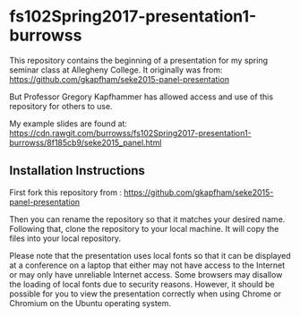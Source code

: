 # fs102Spring2017-presentation1-burrowss

This repository contains the beginning of a presentation for my spring seminar class at Allegheny College. It originally was from: https://github.com/gkapfham/seke2015-panel-presentation

But Professor Gregory Kapfhammer has allowed access and use of this repository for others to use.

My example slides are found at: https://cdn.rawgit.com/burrowss/fs102Spring2017-presentation1-burrowss/8f185cb9/seke2015_panel.html

## Installation Instructions

First fork this repository from : https://github.com/gkapfham/seke2015-panel-presentation

Then you can rename the repository so that it matches your desired name. Following that, clone the repository to your local machine.
It will copy the files into your local repository.

Please note that the presentation uses local fonts so that it can be displayed at a conference on a laptop that either
may not have access to the Internet or may only have unreliable Internet access. Some browsers may disallow the loading
of local fonts due to security reasons. However, it should be possible for you to view the presentation correctly when
using Chrome or Chromium on the Ubuntu operating system.
